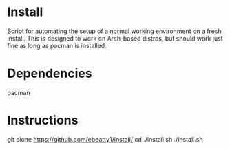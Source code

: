 # Install

Script for automating the setup of a normal working environment on a fresh install. This is designed to work on Arch-based distros, but should work just fine as long as pacman is installed. 

# Dependencies

pacman

# Instructions

git clone https://github.com/ebeatty1/install/
cd ./install
sh ./install.sh
